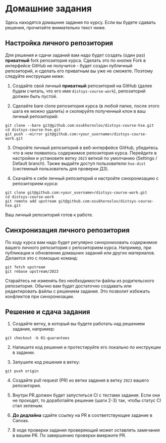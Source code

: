 # Домашние задания

Здесь находятся домашние задания по курсу. Если вы будете сдавать решения, прочитайте внимательно текст ниже.

## Настройка личного репозитория

Для решения и сдачи заданий вам надо будет создать (один раз) **приватный** fork репозитория курса. Сделать это по кнопке Fork в интерфейсе GitHub не получится - будет создан публичный репозиторий, и сделать его приватным вы уже не сможете. Поэтому следуйте инструкции ниже:

1. Создайте свой личный **приватный** репозиторий на GitHub (далее будем считать, что его имя `distsys-course-work`), репозиторий должен быть пустой.

2. Сделайте bare clone репозитория курса (в любой папке, после этого шага ее можно удалить) и скопируйте полученный клон в ваш личный репозиторий:

```
git clone --bare git@github.com:osukhoroslov/distsys-course-hse.git
cd distsys-course-hse.git
git push --mirror git@github.com:<your_username>/distsys-course-work.git
```

3. Откройте личный репозиторий в веб-интерфейсе GitHub, убедитесь что в нем появилось содержимое репозитория курса. Перейдите в настройки и установите ветку `2023` веткой по умолчанию (Settings / Default branch). Также выдайте доступ пользователю `hse-dist` (системный пользователь для проверки ДЗ).

4. Скачайте к себе личный репозиторий и настройте синхронизацию с репозиторием курса:

```
git clone git@github.com:<your_username>/distsys-course-work.git
cd distsys-course-work
git remote add upstream git@github.com:osukhoroslov/distsys-course-hse.git
```

Ваш личный репозиторий готов к работе.

## Синхронизация личного репозитория

По ходу курса вам надо будет регулярно синхронизовать содержимое вашего личного репозитория с репозиторием курса. Например, при публикации и обновлении домашних заданий или других материалов. Делается это с помощью команд:

```
git fetch upstream
git rebase upstream/2023
```

Старайтесь не изменять без необходимости файлы из родительского репозитория. Обычно вам будет достаточно создавать или редактировать файлы с решением задания. Это позволит избежать конфликтов при синхронизации.

## Решение и сдача задания

1. Создайте ветку, в который вы будете работать над решением задания, например:

```
git checkout -b 01-guarantees
```

2. Напишите код решения и протестируйте его локально по инструкции в задании.

3. Запушите код решения в ветку:

```
git push origin
```

4. Создайте pull request (PR) из ветки задания в ветку `2023` вашего репозитория. 

5. Внутри PR должен будет запуститься CI с тестами задания. Если они не проходят, то доработайте решение (шаги 2-3) так, чтобы статус CI стал зеленым.

6. **До дедлайна** сдайте ссылку на PR в соответствующее задание в Canvas.

7. В ходе проверки задания проверяющий может оставлять замечания в вашем PR. По завершению проверки вмержите PR.
